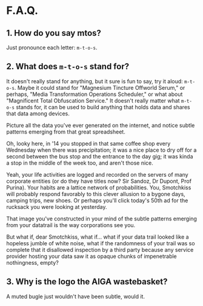 # F.A.Q.

## 1. How do you say mtos?

Just pronounce each letter: `m-t-o-s`.

## 2. What does `m-t-o-s` stand for?

It doesn't really stand for anything, but it sure is fun to say, try it aloud:
`m-t-o-s`.  Maybe it could stand for "Magnesium Tincture Offworld Serum," or
perhaps, "Media Transformation Operations Scheduler," or what about "Magnificent
Total Obfuscation Service."  It doesn't really matter what `m-t-o-s` stands
for, it can be used to build anything that holds data and shares that data
among devices.

Picture all the data you've ever generated on the internet, and notice subtle
patterns emerging from that great spreadsheet.

Oh, looky here, in '14 you stopped in that same coffee shop every Wednesday
when there was precipitation; it was a nice place to dry off for a second
between the bus stop and the entrance to the day gig; it was kinda a stop in
the middle of the week too, and aren't those nice.

Yeah, your life activities are logged and recorded on the servers of many
corporate entities (or do they have titles now?  Sir Sandoz, Dr Dupont, Prof
Purina).  Your habits are a lattice network of probabilities.  You, Smotchkiss
will probably respond favorably to this clever allusion to a bygone days,
camping trips, new shoes.  Or perhaps you'll click today's 50th ad for the
rucksack you were looking at yesterday.

That image you've constructed in your mind of the subtle patterns emerging from
your datatrail is the way corporations see you.

But what if, dear Smotchkiss, what if... what if your data trail looked like a
hopeless jumble of white noise, what if the randomness of your trail was so
complete that it disallowed inspection by a third party because any service
provider hosting your data saw it as opaque chunks of impenetrable nothingness,
empty?

## 3. Why is the logo the AIGA wastebasket?

A muted bugle just wouldn't have been subtle, would it.
